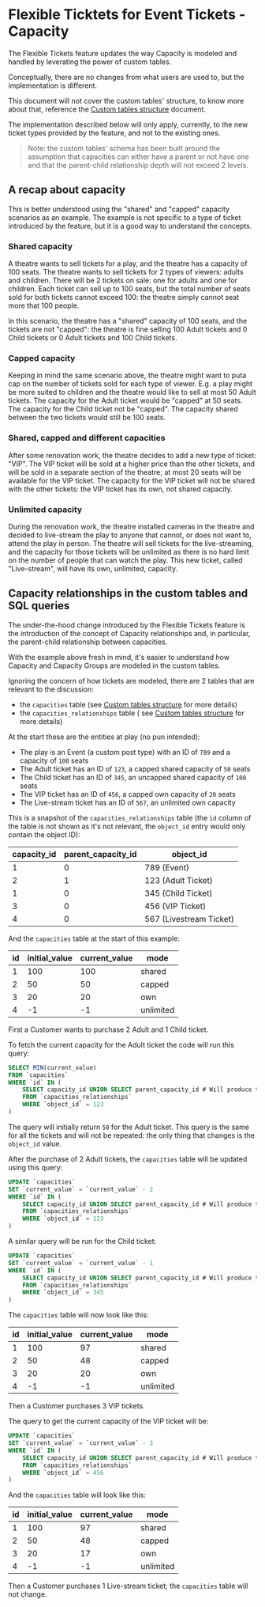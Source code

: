 # Flexible Ticktets for Event Tickets - Capacity

The Flexible Tickets feature updates the way Capacity is modeled and handled by leverating the power of custom tables.

Conceptually, there are no changes from what users are used to, but the implementation is different.

This document will not cover the custom tables' structure, to know more about that, reference
the [Custom tables structure](custom-tables-structure.md) document.

The implementation described below will only apply, currently, to the new ticket types provided by the feature, and not
to the existing ones.

> Note: the custom tables' schema has been built around the assumption that capacities can either have a parent or not
> have one and that the parent-child relationship depth will not exceed 2 levels.

## A recap about capacity

This is better understood using the "shared" and "capped" capacity scenarios as an example.
The example is not specific to a type of ticket introduced by the feature, but it is a good way to understand the
concepts.

### Shared capacity

A theatre wants to sell tickets for a play, and the theatre has a capacity of 100 seats.
The theatre wants to sell tickets for 2 types of viewers: adults and children.
There will be 2 tickets on sale: one for adults and one for children.
Each ticket can sell up to 100 seats, but the total number of seats sold for both tickets cannot exceed 100: the theatre
simply cannot seat more that 100 people.

In this scenario, the theatre has a "shared" capacity of 100 seats, and the tickets are not "capped": the theatre is
fine selling 100 Adult tickets and 0 Child tickets or 0 Adult tickets and 100 Child tickets.

### Capped capacity

Keeping in mind the same scenario above, the theatre might want to puta cap on the number of tickets sold for each type
of viewer.
E.g. a play might be more suited to children and the theatre would like to sell at most 50 Adult tickets.
The capacity for the Adult ticket would be "capped" at 50 seats.
The capacity for the Child ticket not be "capped".
The capacity shared between the two tickets would still be 100 seats.

### Shared, capped and different capacities

After some renovation work, the theatre decides to add a new type of ticket: "VIP".
The VIP ticket will be sold at a higher price than the other tickets, and will be sold in a separate section of the
theatre; at most 20 seats will be available for the VIP ticket.
The capacity for the VIP ticket will not be shared with the other tickets: the VIP ticket has its own, not shared
capacity.

### Unlimited capacity

During the renovation work, the theatre installed cameras in the theatre and decided to live-stream the play to anyone
that cannot, or does not want to, attend the play in person.
The theatre will sell tickets for the live-streaming, and the capacity for those tickets will be unlimited as there is
no hard limit on the number of people that can watch the play.
This new ticket, called "Live-stream", will have its own, unlimited, capacity.

## Capacity relationships in the custom tables and SQL queries

The under-the-hood change introduced by the Flexible Tickets feature is the introduction of the concept of Capacity
relationships and, in particular, the parent-child relationship between capacities.

With the example above fresh in mind, it's easier to understand how Capacity and Capacity Groups are modeled in the
custom tables.

Ignoring the concern of how tickets are modeled, there are 2 tables that are relevant to the discussion:

* the `capacities` table (see [Custom tables structure](custom-tables-structure.md#capacities) for more details)
* the `capacities_relationships` table (
  see [Custom tables structure](custom-tables-structure.md#capacities-relationships) for more details)

At the start these are the entities at play (no pun intended):

* The play is an Event (a custom post type) with an ID of `789` and a capacity of `100` seats
* The Adult ticket has an ID of `123`, a capped shared capacity of `50` seats
* The Child ticket has an ID of `345`, an uncapped shared capacity of `100` seats
* The VIP ticket has an ID of `456`, a capped own capacity of `20` seats
* The Live-stream ticket has an ID of `567`, an unlimited own capacity

This is a snapshot of the `capacities_relationships` table (the `id` column of the table is not shown as it's not
relevant, the `object_id` entry would only contain the object ID):

| capacity_id | parent_capacity_id | object_id               |
|-------------|--------------------|-------------------------|
| 1           | 0                  | 789 (Event)             |
| 2           | 1                  | 123 (Adult Ticket)      |
| 1           | 0                  | 345 (Child Ticket)      |
| 3           | 0                  | 456 (VIP Ticket)        |
| 4           | 0                  | 567 (Livestream Ticket) |

And the `capacities` table at the start of this example:

| id  | initial_value | current_value | mode      |
|-----|---------------|---------------|-----------|
| 1   | 100           | 100           | shared    |
| 2   | 50            | 50            | capped    |
| 3   | 20            | 20            | own       |
| 4   | -1            | -1            | unlimited |

First a Customer wants to purchase 2 Adult and 1 Child ticket.

To fetch the current capacity for the Adult ticket the code will run this query:

```sql
SELECT MIN(current_value)
FROM `capacities`
WHERE `id` IN (
	SELECT capacity_id UNION SELECT parent_capacity_id # Will produce the couple [2,1].
	FROM `capacities_relationships`
	WHERE `object_id` = 123
)
```

The query will initially return `50` for the Adult ticket. This query is the same for all the tickets and will not be
repeated: the only thing that changes is the `object_id` value.

After the purchase of 2 Adult tickets, the `capacities` table will be updated using this query:

```sql
UPDATE `capacities`
SET `current_value` = `current_value` - 2
WHERE `id` IN (
	SELECT capacity_id UNION SELECT parent_capacity_id # Will produce the couple [2,1].
	FROM `capacities_relationships`
	WHERE `object_id` = 123
)
```

A similar query will be run for the Child ticket:

```sql
UPDATE `capacities`
SET `current_value` = `current_value` - 1
WHERE `id` IN (
	SELECT capacity_id UNION SELECT parent_capacity_id # Will produce the couple [1,0].
	FROM `capacities_relationships`
	WHERE `object_id` = 345
)
```

The `capacities` table will now look like this:

| id  | initial_value | current_value | mode      |
|-----|---------------|---------------|-----------|
| 1   | 100           | 97            | shared    |
| 2   | 50            | 48            | capped    |
| 3   | 20            | 20            | own       |
| 4   | -1            | -1            | unlimited |

Then a Customer purchases 3 VIP tickets.

The query to get the current capacity of the VIP ticket will be:

```sql
UPDATE `capacities`
SET `current_value` = `current_value` - 3
WHERE `id` IN (
	SELECT capacity_id UNION SELECT parent_capacity_id # Will produce the couple [3,0].
	FROM `capacities_relationships`
	WHERE `object_id` = 456
)
```

And the `capacities` table will look like this:

| id  | initial_value | current_value | mode      |
|-----|---------------|---------------|-----------|
| 1   | 100           | 97            | shared    |
| 2   | 50            | 48            | capped    |
| 3   | 20            | 17            | own       |
| 4   | -1            | -1            | unlimited |

Then a Customer purchases 1 Live-stream ticket; the `capacities` table will not change.
